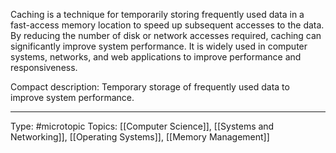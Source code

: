 Caching is a technique for temporarily storing frequently used data in a fast-access memory location to speed up subsequent accesses to the data. By reducing the number of disk or network accesses required, caching can significantly improve system performance. It is widely used in computer systems, networks, and web applications to improve performance and responsiveness.

Compact description: Temporary storage of frequently used data to improve system performance.
___
Type: #microtopic 
Topics: [[Computer Science]], [[Systems and Networking]], [[Operating Systems]], [[Memory Management]]

